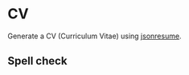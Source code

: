# CV

Generate a CV (Curriculum Vitae) using [jsonresume](https://jsonresume.org/).

## Spell check
